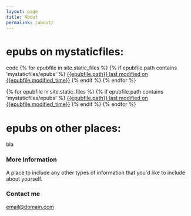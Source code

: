 ```yaml
---
layout: page
title: About
permalink: /about/
---
```



epubs on mystaticfiles:
====

code
    {% for epubfile in site.static_files %}
    {% if epubfile.path contains 'mystaticfiles/epubs' %}
      <a href="{{site.baseurl}}{{epubfile.path}}">{{epubfile.path}} last modified on {{epubfile.modified_time}}</a>
    {% endif %}
    {% endfor %}

{% for epubfile in site.static_files %}
{% if epubfile.path contains 'mystaticfiles/epubs' %}
  <a href="{{site.baseurl}}{{epubfile.path}}">{{epubfile.path}} last modified on {{epubfile.modified_time}}</a>
{% endif %}
{% endfor %}

epubs on other places:
====

bla



### More Information

A place to include any other types of information that you'd like to include about yourself.

### Contact me

[email@domain.com](mailto:email@domain.com)
